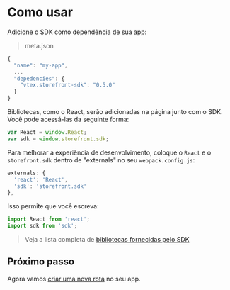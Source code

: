 # Como usar

Adicione o SDK como dependência de sua app:

> meta.json

```js
{
  "name": "my-app",
  ...
  "depedencies": {
    "vtex.storefront-sdk": "0.5.0"
  }
}
```

Bibliotecas, como o React, serão adicionadas na página junto com o SDK. Você pode acessá-las da seguinte forma:

```js
var React = window.React;
var sdk = window.storefront.sdk;
```

Para melhorar a experiência de desenvolvimento, coloque o `React` e o `storefront.sdk` dentro de "externals" no seu `webpack.config.js`:

```js
externals: {
  'react': 'React',
  'sdk': 'storefront.sdk'
},
```

Isso permite que você escreva:
```js
import React from 'react';
import sdk from 'sdk';
```

> Veja a lista completa de [bibliotecas fornecidas pelo SDK](../avancado/bibliotecas.md)

## Próximo passo
Agora vamos [criar uma nova rota](../basico/rotas.md) no seu app.
